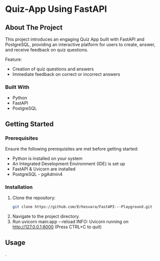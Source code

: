 # Quiz-App Using FastAPI

## About The Project
This project introduces an engaging Quiz App built with FastAPI and PostgreSQL, providing an interactive platform for users to create, answer, and receive feedback on quiz questions.


Feature:
* Creation of quiz questions and answers
* Immediate feedback on correct or incorrect answers

### Built With
* Python 
* FastAPI
* PostgreSQL
 
## Getting Started

### Prerequisites
Ensure the following prerequisites are met before getting started:

* Python is installed on your system
* An Integrated Development Environment (IDE) is set up
* FastAPI & Uvicorn are installed
* PostgreSQL - pgAdmin4


### Installation

1. Clone the repository:
   ```sh
   git clone https://github.com/Erhesvara/FastAPI---Playground.git 
   ```
3. Navigate to the project directory.
4. Run uvicorn main:app --reload
   INFO:     Uvicorn running on http://127.0.0.1:8000 (Press CTRL+C to quit)

## Usage
.
